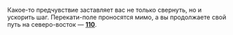 Какое-то предчувствие заставляет вас не только свернуть, но и ускорить шаг. Перекати-поле проносятся мимо, а вы продолжаете свой путь на северо-восток — [**110**](#n_110).


